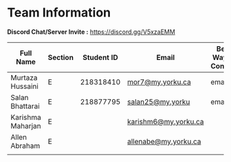 # Team Information


**Discord Chat/Server Invite :** https://discord.gg/V5xzaEMM

| Full Name        | Section    | Student ID  | Email              | Best Way to Contact | Discord Username  |
|------------------|------------|-------------|--------------------|---------------------|-------------------|
|Murtaza Hussaini  |    E       |218318410    |  mor7@my.yorku.ca  |        email        |  murtazahussain   |
|Salan Bhattarai   |    E       |218877795    |salan25@my.yorku    |        email        |  salan2131        |
|Karishma Maharjan |    E       |             |karishm6@my.yorku.ca|                     |                   |
|Allen Abraham     |    E       |             |allenabe@my.yorku.ca|                     |                   |
|                  |            |             |                    |                     |                   |

